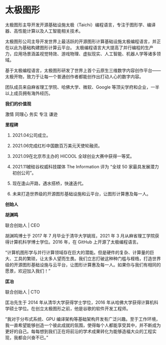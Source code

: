 # 太极图形


太极图形主导开发开源基础设施太极（Taichi）编程语言，专注于图形学、编译器、高性能计算以及人工智能相关技术。

太极图形公司主导开发世界上最活跃的开源图形计算基础设施太极编程语言，并正在以此为基础构建图形计算云平台。 太极编程语言大大提高了并行编程的生产力，应用场景涵盖视觉特效、游戏物理、虚拟现实、人工智能、机器人学等诸多领域。

基于太极编程语言，太极图形研发了世界上首个云原生三维数字内容创作平台——太极开物，致力于让每一个普通创作者都能创作出打动人心的数字内容。

团队成员来自麻省理工学院、哈佛大学、微软、Google 等顶尖学府和企业，一半以上成员拥有海外经历。

**我们的价值观**

激情  同理心  务实  专注  谦逊  

**里程碑**

1. 2021.04公司成立。

2. 2021.06完成红杉中国数百万美元天使轮融资。

3. 2021.09在北京市主办的 HICOOL 全球创业大赛中获得一等奖。

4. 2021.11被硅谷权威科技媒体 The Information 评为 “全球 50 家最具发展潜力初创公司”。

5. 现在逢山开路，遇水搭桥，快速迭代。

6. 未来打造世界级的开源图形基础设施和云平台，让图形计算惠及每一人。

**创始人**

**胡渊鸣**

联合创始人 | CEO

胡渊鸣博士于 2017 年 7 月毕业于清华大学姚班，2021 年 3 月从麻省理工学院获得计算机科学博士学位。2016 年，在 GitHub 上开源了太极编程语言。

“计算机图形学与并行计算领域存在巨大的潜能。但是硬件的复杂、计算量的巨⼤、⼯具的繁琐，让太多⼈望⽽⽣畏。我们⽴志打破这种种门槛与桎梏，打造世界级的开源图形基础设施与云平台，让图形计算惠及每一人。如果你与我们有相同的愿景，欢迎加入我们！”

**匡冶**

联合创始人 | CTO

匡冶先生于 2014 年从清华大学获得学士学位，2016 年从哈佛大学获得计算机科学硕士学位。在创立太极图形之前，他是谷歌的软件开发工程师。

“我对于分布式系统、GPU 编译架构等基础架构开发有广泛兴趣。至于工作环境，我一直希望能够创造一个彼此成就的氛围，使得每个人都能享受其中，并不断成为更好的自己。每每想到我们正在将前沿的学术成果转化为能够造福大众的工程实现，我都会兴奋不已。”
